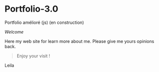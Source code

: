 # Portfolio-3.0
Portfolio amélioré (js) (en construction)

*Welcome*

Here my web site for learn more about me.
Please give me yours opinions back.

> Enjoy your visit !

Leila
